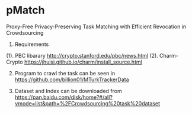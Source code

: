 # pMatch
Proxy-Free Privacy-Preserving Task Matching with Efficient Revocation in Crowdsourcing

1. Requirements

(1). PBC libarary  http://crypto.stanford.edu/pbc/news.html
(2). Charm-Crypto https://jhuisi.github.io/charm/install_source.html

2. Program to crawl the task can be seen in https://github.com/billion01/MTurkTrackerData

3. Dataset and Index can be downloaded from https://pan.baidu.com/disk/home?#/all?vmode=list&path=%2FCrowdsourcing%20task%20dataset

